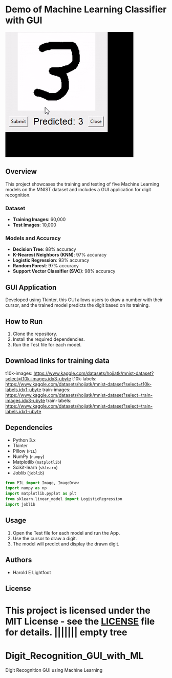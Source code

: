 # Demo of Machine Learning Classifier with GUI

![Demo](Digit_Recognition.gif)

## Overview
This project showcases the training and testing of five Machine Learning models on the MNIST dataset and includes a GUI application for digit recognition.

### Dataset
- **Training Images**: 60,000
- **Test Images**: 10,000

### Models and Accuracy
- **Decision Tree**: 88% accuracy
- **K-Nearest Neighbors (KNN)**: 97% accuracy
- **Logistic Regression**: 93% accuracy
- **Random Forest**: 97% accuracy
- **Support Vector Classifier (SVC)**: 98% accuracy

## GUI Application
Developed using Tkinter, this GUI allows users to draw a number with their cursor, and the trained model predicts the digit based on its training.

## How to Run
1. Clone the repository.
2. Install the required dependencies.
3. Run the Test file for each model.

## Download links for training data
t10k-images:  https://www.kaggle.com/datasets/hojjatk/mnist-dataset?select=t10k-images.idx3-ubyte
t10k-labels:  https://www.kaggle.com/datasets/hojjatk/mnist-dataset?select=t10k-labels.idx1-ubyte
train-images:  https://www.kaggle.com/datasets/hojjatk/mnist-dataset?select=train-images.idx3-ubyte
train-labels:  https://www.kaggle.com/datasets/hojjatk/mnist-dataset?select=train-labels.idx1-ubyte

## Dependencies
- Python 3.x
- Tkinter
- Pillow (`PIL`)
- NumPy (`numpy`)
- Matplotlib (`matplotlib`)
- Scikit-learn (`sklearn`)
- Joblib (`joblib`)

```python
from PIL import Image, ImageDraw
import numpy as np
import matplotlib.pyplot as plt
from sklearn.linear_model import LogisticRegression
import joblib
```


## Usage
1. Open the Test file for each model and run the App.
2. Use the cursor to draw a digit.
3. The model will predict and display the drawn digit.

## Authors
- Harold E Lightfoot

## License
This project is licensed under the MIT License - see the [LICENSE](LICENSE) file for details.
||||||| empty tree
=======
# Digit_Recognition_GUI_with_ML
Digit Recognition GUI using Machine Learning

